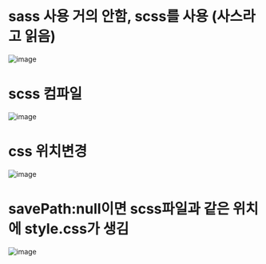 # sass 사용 거의 안함, scss를 사용 (사스라고 읽음)

![image](https://github.com/hani10004/sass/assets/129706997/b6f60a48-c329-4e2f-a30a-9caaf28dbab3)

# scss 컴파일 
![image](https://github.com/hani10004/sass/assets/129706997/c870b8e4-690a-4e02-a5aa-4b72d81b88c9)

# css 위치변경 
![image](https://github.com/hani10004/sass/assets/129706997/da8154b0-2b8b-4138-9f49-843f31f038c5)

# savePath:null이면 scss파일과 같은 위치에 style.css가 생김 
![image](https://github.com/hani10004/sass/assets/129706997/7ad0fe93-936c-4c24-9a59-dc3c6ec9eafd)
